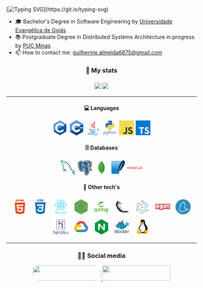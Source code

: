 [![Typing SVG](https://readme-typing-svg.demolab.com?font=Fira+Code&size=24&duration=3000&pause=1000&color=38BDAE&width=435&lines=Hello+world!)](https://git.io/typing-svg)

- 🎓 Bachelor's Degree in Software Engineering by [Universidade Evangélica de Goiás](https://www4.unievangelica.edu.br/)
- 📚 Postgraduate Degree in Distributed Systems Architecture in progress by [PUC Minas](https://www.pucminas.br/destaques/Paginas/default.aspx)
- 📫 How to contact me: guilherme.almeida6875@gmail.com

<div align="center">
  <h3> 🚀 My stats <h3>
  <img height="139em" src="https://github-readme-stats-sigma-five.vercel.app/api?username=oguialmeida&show_icons=true&theme=tokyonight&include_all_commits=false&count_private=true"/>
  <img height="139em" src="https://github-readme-stats-sigma-five.vercel.app/api/top-langs/?username=oguialmeida&layout=compact&langs_count=16&theme=tokyonight"/>
  <hr>
  <h4>💻 Languages</h4>
  <img src="https://github.com/devicons/devicon/blob/master/icons/c/c-original.svg" alt="C" height="40" width="40" title="C"/>
  <img src="https://github.com/devicons/devicon/blob/master/icons/cplusplus/cplusplus-original.svg" alt="C++" height="40" width="40" title="C++"/>
  <img src="https://github.com/devicons/devicon/blob/master/icons/java/java-original.svg" alt="Java" height="40" width="40" title="Java"/>
  <img src="https://github.com/devicons/devicon/blob/master/icons/python/python-original-wordmark.svg" alt="Python" height="40" width="40" title="Python"/>
  <img src="https://github.com/devicons/devicon/blob/master/icons/javascript/javascript-original.svg" alt="JavaScript" height="40" width="40" title="JavaScript"/>
  <img src="https://github.com/devicons/devicon/blob/master/icons/typescript/typescript-original.svg" alt="TypeScript" height="40" width="40" title="TypeScript"/>
  
  <h4>🗄️ Databases</h4>
  <img alt="MySQL" title="MySQL" height="40" width="40" src="https://github.com/devicons/devicon/blob/master/icons/mysql/mysql-original.svg">
  <img alt="Postgres" title="Postgres" height="40" width="40" src="https://github.com/devicons/devicon/blob/master/icons/postgresql/postgresql-original.svg">
  <img alt="MongoDB" title="MongoDB" height="40" width="40" src="https://github.com/devicons/devicon/blob/master/icons/mongodb/mongodb-original.svg">
  <img alt="Sqlite" title="Sqlite" height="40" width="40" src="https://github.com/devicons/devicon/blob/master/icons/sqlite/sqlite-original.svg">
  <img alt="Oracle" title="Oracle" height="40" width="40" src="https://github.com/devicons/devicon/blob/master/icons/oracle/oracle-original.svg">
  
  <h4>🤖 Other tech's</h4>
  <img alt="Gui-C" title="HTML" height="40" width="40" style="margin: 1%" src="https://github.com/devicons/devicon/blob/master/icons/html5/html5-plain-wordmark.svg"/>
  <img alt="Gui-C" title="CSS" height="40" width="40" style="margin: 1%" src="https://github.com/devicons/devicon/blob/master/icons/css3/css3-plain-wordmark.svg"/>
  <img alt="Gui-C" title="React Library" height="40" width="40" style="margin: 1%" src="https://github.com/devicons/devicon/blob/master/icons/react/react-original-wordmark.svg"/>
  <img alt="Gui-C" title="NodeJS Interpreter" height="40" width="40" style="margin: 1%" src="https://github.com/devicons/devicon/blob/master/icons/nodejs/nodejs-plain.svg"/>
  <img alt="Gui-C" title="Spring Framework" height="40" width="40" style="margin: 1%" src="https://github.com/devicons/devicon/blob/master/icons/spring/spring-original-wordmark.svg"/>
  <img alt="Gui-C" title="Flask Framework" height="40" width="40" style="margin: 1%" src="https://github.com/devicons/devicon/blob/master/icons/flask/flask-original.svg"/>
  <img alt="Gui-C" title="Electron Framework" height="40" width="40" style="margin: 1%" src="https://github.com/devicons/devicon/blob/master/icons/electron/electron-original.svg"/>
  <img alt="Gui-C" title="NPM Package Manager" height="40" width="40" style="margin: 1%" src="https://github.com/devicons/devicon/blob/master/icons/npm/npm-original-wordmark.svg"/>
  <img alt="Gui-C" title="Yarn Package Manager" height="40" width="40" style="margin: 1%" src="https://github.com/devicons/devicon/blob/master/icons/yarn/yarn-original.svg"/>
  <img alt="Gui-C" title="Heroku Cloud Plataform" height="40" width="40" style="margin: 1%" src="https://github.com/devicons/devicon/blob/master/icons/heroku/heroku-original-wordmark.svg"/>
  <img alt="Gui-C" title="Google Cloud Plataform" height="40" width="40" style="margin: 1%" src="https://github.com/devicons/devicon/blob/master/icons/googlecloud/googlecloud-original.svg"/>
  <img alt="Gui-C" title="NGINX Server" height="40" width="40" style="margin: 1%" src="https://github.com/devicons/devicon/blob/master/icons/nginx/nginx-original.svg"/>
  <img alt="Gui-C" title="Docker Container Service" height="40" width="40" style="margin: 1%" src="https://github.com/devicons/devicon/blob/master/icons/docker/docker-original-wordmark.svg"/>
  <img alt="Gui-C" title="Linux"  height="40" width="40" style="margin: 1%" src="https://github.com/devicons/devicon/blob/master/icons/linux/linux-original.svg"/>
  
  <hr>
  <h3> 🤝🏽 Social media </h3>
   <a href="https://www.instagram.com/guilherme_g0/" target="_blank">
      <img height="40" width="180" src="https://img.shields.io/badge/-Instagram-%23E4405F?style=for-the-badge&logo=instagram&logoColor=white" 
      style="border-radius:15px" target="_blank"/>
   </a>

   <a href="https://www.linkedin.com/in/guilherme-almeida-23743421a/" target="_blank">
      <img height="40" width="180" src="https://img.shields.io/badge/-LinkedIn-%230077B5?style=for-the-badge&logo=linkedin&logoColor=white"
      target="_blank"/>
   </a>
</div>
